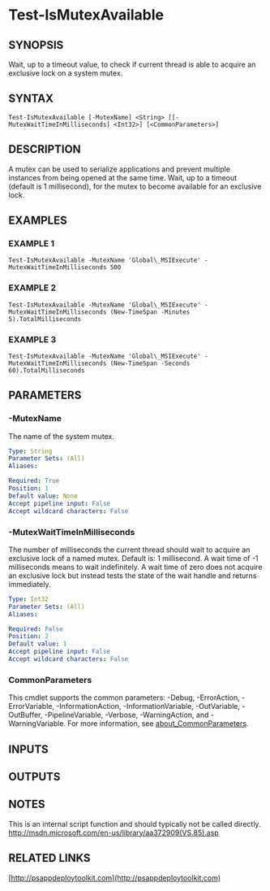 ﻿---
editLink: false
isShowComments: false
external help file: PSAppDeployToolkit-help.xml
Module Name: PSAppDeployToolkit
online version: http://psappdeploytoolkit.com
schema: 2.0.0
---

# Test-IsMutexAvailable

## SYNOPSIS
Wait, up to a timeout value, to check if current thread is able to acquire an exclusive lock on a system mutex.

## SYNTAX

```
Test-IsMutexAvailable [-MutexName] <String> [[-MutexWaitTimeInMilliseconds] <Int32>] [<CommonParameters>]
```

## DESCRIPTION
A mutex can be used to serialize applications and prevent multiple instances from being opened at the same time.
Wait, up to a timeout (default is 1 millisecond), for the mutex to become available for an exclusive lock.

## EXAMPLES

### EXAMPLE 1
```
Test-IsMutexAvailable -MutexName 'Global\_MSIExecute' -MutexWaitTimeInMilliseconds 500
```

### EXAMPLE 2
```
Test-IsMutexAvailable -MutexName 'Global\_MSIExecute' -MutexWaitTimeInMilliseconds (New-TimeSpan -Minutes 5).TotalMilliseconds
```

### EXAMPLE 3
```
Test-IsMutexAvailable -MutexName 'Global\_MSIExecute' -MutexWaitTimeInMilliseconds (New-TimeSpan -Seconds 60).TotalMilliseconds
```

## PARAMETERS

### -MutexName
The name of the system mutex.

```yaml
Type: String
Parameter Sets: (All)
Aliases:

Required: True
Position: 1
Default value: None
Accept pipeline input: False
Accept wildcard characters: False
```

### -MutexWaitTimeInMilliseconds
The number of milliseconds the current thread should wait to acquire an exclusive lock of a named mutex.
Default is: 1 millisecond.
A wait time of -1 milliseconds means to wait indefinitely.
A wait time of zero does not acquire an exclusive lock but instead tests the state of the wait handle and returns immediately.

```yaml
Type: Int32
Parameter Sets: (All)
Aliases:

Required: False
Position: 2
Default value: 1
Accept pipeline input: False
Accept wildcard characters: False
```

### CommonParameters
This cmdlet supports the common parameters: -Debug, -ErrorAction, -ErrorVariable, -InformationAction, -InformationVariable, -OutVariable, -OutBuffer, -PipelineVariable, -Verbose, -WarningAction, and -WarningVariable. For more information, see [about_CommonParameters](http://go.microsoft.com/fwlink/?LinkID=113216).

## INPUTS

## OUTPUTS

## NOTES
This is an internal script function and should typically not be called directly.
http://msdn.microsoft.com/en-us/library/aa372909(VS.85).asp

## RELATED LINKS

[http://psappdeploytoolkit.com](http://psappdeploytoolkit.com)

